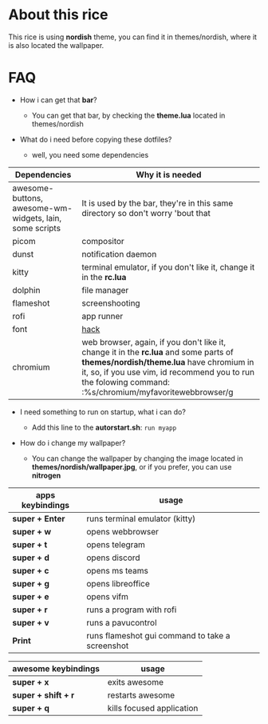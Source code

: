 # About this rice
This rice is using **nordish** theme, you can find it in themes/nordish,
where it is also located the wallpaper.

# FAQ
- How i can get that **bar**?
    - You can get that bar, by checking the **theme.lua** located in themes/nordish

- What do i need before copying these dotfiles?
    - well, you need some dependencies

| Dependencies | Why it is needed |
| --- | --- |
| awesome-buttons, awesome-wm-widgets, lain, some scripts | It is used by the bar, they're in this same directory so don't worry 'bout that |
| picom | compositor |
| dunst | notification daemon |
| kitty | terminal emulator, if you don't like it, change it in the **rc.lua**|
| dolphin | file manager |
| flameshot | screenshooting |
| rofi | app runner |
| font | [hack](https://github.com/ryanoasis/nerd-fonts/blob/master/patched-fonts/Hack/Regular/complete/Hack%20Regular%20Nerd%20Font%20Complete%20Mono.ttf)|
| chromium | web browser, again, if you don't like it, change it in the **rc.lua** and some parts of **themes/nordish/theme.lua** have chromium in it, so, if you use vim, id recommend you to run the folowing command: :%s/chromium/myfavoritewebbrowser/g |

- I need something to run on startup, what i can do?
    - Add this line to the **autorstart.sh**: ``run myapp``

- How do i change my wallpaper?
    - You can change the wallpaper by changing the image located in **themes/nordish/wallpaper.jpg**, or if you prefer, you can use **nitrogen**


| apps keybindings | usage |
| --- | --- |
| **super + Enter** | runs terminal emulator (kitty) |
| **super + w** | opens webbrowser |
| **super + t** | opens telegram |
| **super + d** | opens discord |
| **super + c** | opens ms teams |
| **super + g** | opens libreoffice |
| **super + e** | opens vifm |
| **super + r** | runs a program with rofi |
| **super + v** | runs a pavucontrol |
| **Print** | runs flameshot gui command to take a screenshot |

| awesome keybindings | usage |
| --- | --- |
| **super + x** | exits awesome |
| **super + shift + r** | restarts awesome |
| **super + q**| kills focused application |



